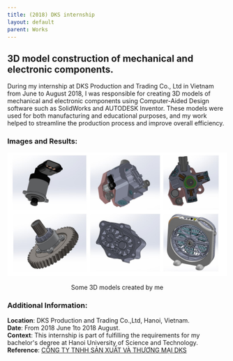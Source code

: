 ```yaml
---
title: (2018) DKS internship 
layout: default
parent: Works
---
```


## 3D model construction of mechanical and electronic components.

During my internship at DKS Production and Trading Co., Ltd in Vietnam from June to August 2018, I was responsible for creating 3D models of mechanical and electronic components using Computer-Aided Design software such as SolidWorks and AUTODESK Inventor. These models were used for both manufacturing and educational purposes, and my work helped to streamline the production process and improve overall efficiency.


### Images and Results:
<center>
  <img src="images/mechanical.jpg" alt="Semi-auto sorting system" />
  <p>Some 3D models created by me</p>
</center>

### Additional Information:
**Location**: DKS Production and Trading Co.,Ltd, Hanoi, Vietnam.  
**Date**: From 2018 June 1to 2018 August.  
**Context**: This internship is part of fulfilling the requirements for my bachelor's degree at Hanoi University of Science and Technology.  
**Reference**: [CÔNG TY TNHH SẢN XUẤT VÀ THƯƠNG MẠI DKS](https://dks.com.vn/)